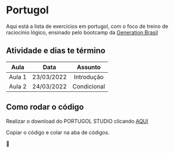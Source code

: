 # Portugol 

Aqui está a lista de exercicios em portugol, com o foco de treino de raciocinio lógico, ensinado pelo bootcamp da [Generation Brasil](https://brazil.generation.org)

## Atividade e dias te término

Aula  | Data | Assunto
:---------: | :------: | :---------:
Aula 1 | 23/03/2022 | Introdução
Aula 2 | 24/03/2022 | Condicional

## Como rodar o código

Realizar o download do PORTUGOL STUDIO clicando [AQUI](http://lite.acad.univali.br/portugol/)

Copiar o código e colar na aba de códigos.

:blue_heart:

